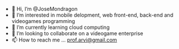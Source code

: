 - 👋 Hi, I’m @JoseMondragon
- 👀 I’m interested in mobile delopment, web front-end, back-end and videogames programming
- 🌱 I’m currently learning cloud computing
- 💞️ I’m looking to collaborate on a videogame enterprise 
- 📫 How to reach me ... prof.arvi@gmail.com

<!---
JoseMondragon/JoseMondragon is a ✨ special ✨ repository because its `README.md` (this file) appears on your GitHub profile.
You can click the Preview link to take a look at your changes.
--->
